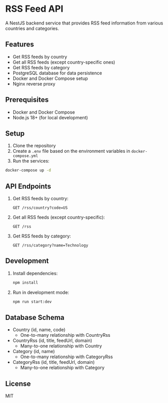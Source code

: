 # RSS Feed API

A NestJS backend service that provides RSS feed information from various countries and categories.

## Features

- Get RSS feeds by country
- Get all RSS feeds (except country-specific ones)
- Get RSS feeds by category
- PostgreSQL database for data persistence
- Docker and Docker Compose setup
- Nginx reverse proxy

## Prerequisites

- Docker and Docker Compose
- Node.js 18+ (for local development)

## Setup

1. Clone the repository
2. Create a `.env` file based on the environment variables in `docker-compose.yml`
3. Run the services:

```bash
docker-compose up -d
```

## API Endpoints

1. Get RSS feeds by country:
   ```
   GET /rss/country?code=US
   ```

2. Get all RSS feeds (except country-specific):
   ```
   GET /rss
   ```

3. Get RSS feeds by category:
   ```
   GET /rss/category?name=Technology
   ```

## Development

1. Install dependencies:
   ```bash
   npm install
   ```

2. Run in development mode:
   ```bash
   npm run start:dev
   ```

## Database Schema

- Country (id, name, code)
  - One-to-many relationship with CountryRss
- CountryRss (id, title, feedUrl, domain)
  - Many-to-one relationship with Country
- Category (id, name)
  - One-to-many relationship with CategoryRss
- CategoryRss (id, title, feedUrl, domain)
  - Many-to-one relationship with Category

## License

MIT

